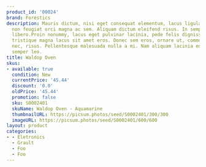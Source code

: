 ```yaml
---
product_id: '00024'
brand: Forestics
description: Mauris dictum, nisi eget consequat elementum, lacus ligula molestie metus,
  non feugiat orci magna ac sem. Aliquam dictum eleifend risus. In semper bibendum
  libero.Proin nonummy, lacus eget pulvinar lacinia, pede felis dignissim leo, vitae
  tristique magna lacus sit amet eros. Donec sem eros, ornare ut, commodo eu, tempor
  nec, risus. Pellentesque malesuada nulla a mi. Nam aliquam lacinia enim. Donec mattis
  semper leo.
title: Waldop Oven
skus:
- available: true
  condition: New
  currentPrice: '45.44'
  discount: '0.0'
  oldPrice: '45.44'
  promotion: false
  sku: S0002401
  skuName: Waldop Oven - Aquamarine
  thumbnailURL: https://picsum.photos/seed/S0002401/300/300
  imageURL: https://picsum.photos/seed/S0002401/600/600
layout: product
categories:
- - Eletronics
  - Grault
  - Foo
  - Foo
---
```


